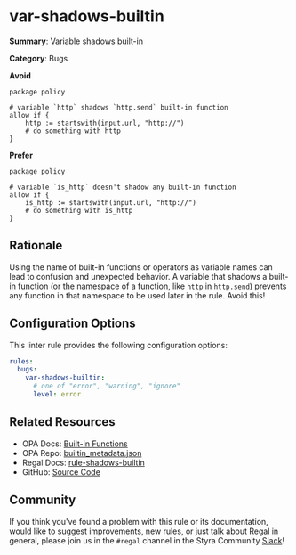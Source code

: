 # var-shadows-builtin

**Summary**: Variable shadows built-in

**Category**: Bugs

**Avoid**
```rego
package policy

# variable `http` shadows `http.send` built-in function
allow if {
    http := startswith(input.url, "http://")
    # do something with http
}
```

**Prefer**
```rego
package policy

# variable `is_http` doesn't shadow any built-in function
allow if {
    is_http := startswith(input.url, "http://")
    # do something with is_http
}
```

## Rationale

Using the name of built-in functions or operators as variable names can lead to confusion and unexpected behavior.
A variable that shadows a built-in function (or the namespace of a function, like `http` in `http.send`) prevents any
function in that namespace to be used later in the rule. Avoid this!

## Configuration Options

This linter rule provides the following configuration options:

```yaml
rules:
  bugs:
    var-shadows-builtin:
      # one of "error", "warning", "ignore"
      level: error
```

## Related Resources

- OPA Docs: [Built-in Functions](https://www.openpolicyagent.org/docs/policy-reference/#built-in-functions)
- OPA Repo: [builtin_metadata.json](https://github.com/open-policy-agent/opa/blob/main/builtin_metadata.json)
- Regal Docs: [rule-shadows-builtin](https://docs.styra.com/regal/rules/bugs/rule-shadows-builtin)
- GitHub: [Source Code](https://github.com/StyraInc/regal/blob/main/bundle/regal/rules/bugs/var-shadows-builtin/var_shadows_builtin.rego)

## Community

If you think you've found a problem with this rule or its documentation, would like to suggest improvements, new rules,
or just talk about Regal in general, please join us in the `#regal` channel in the Styra Community
[Slack](https://inviter.co/styra)!
